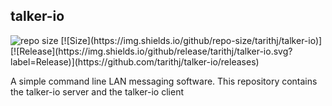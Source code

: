 ## talker-io
<img alt="repo size" src=https://img.shields.io/github/repo-size/tarithj/talker-io>
[![Size](https://img.shields.io/github/repo-size/tarithj/talker-io)]
[![Release](https://img.shields.io/github/release/tarithj/talker-io.svg?label=Release)](https://github.com/tarithj/talker-io/releases)

A simple command line LAN messaging software.
This repository contains the talker-io server and the talker-io client


